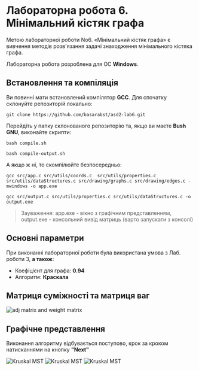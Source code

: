 # Лабораторна робота 6. Мінімальний кістяк графа

Метою лабораторної роботи No6. «Мінімальний кістяк графа» є вивчення
методів розв'язання задачі знаходження мінімального кістяка графа.

Лабораторна робота розроблена для ОС **Windows**.

## Встановлення та компіляція
Ви повинні мати встановлений компілятор **GCC**. Для спочатку склонуйте репозиторій локально:

`git clone https://github.com/basarabst/asd2-lab6.git`

Перейдіть у папку склонованого репозиторію та, якщо ви маєте **Bush GNU**, виконайте скрипти:

`bash compile.sh`

`bash compile-output.sh`

А якщо ж ні, то скомпілюйте безпосередньо:

`gcc src/app.c src/utils/coords.c  src/utils/properties.c src/utils/dataStructures.c src/drawing/graphs.c src/drawing/edges.c -mwindows -o app.exe`

`gcc src/output.c src/utils/properties.c src/utils/dataStructures.c -o output.exe`

>Зауваження: app.exe - вікно з графічним представленням, output.exe - консольний вивід матриць (варто запускати з консолі)

## Основні параметри

При виконанні лабораторної роботи була використана умова з Лаб. роботи 3, **а також**:

- Коефіцієнт для графа: **0.94**
- Алгоритм: **Краскала**

## Матриця суміжності та матриця ваг
![adj matrix and weight matrix](https://github.com/basarabst/asd2-lab6/assets/114052215/dbc707cf-83b5-426d-9100-ced8e134529f)

## Графічне представлення
Виконання алгоритму відбувається поступово, крок за кроком натисканнями на кнопку **"Next"**

![Kruskal MST](https://github.com/basarabst/asd2-lab6/assets/114052215/daa45618-ea9c-4416-adae-48f5048c877e)
![Kruskal MST](https://github.com/basarabst/asd2-lab6/assets/114052215/aa443ff0-1ca2-46ae-bdbd-562d2b61d595)
![Kruskal MST](https://github.com/basarabst/asd2-lab6/assets/114052215/52f45687-54d1-4131-8829-e99d6e1a94b7)
